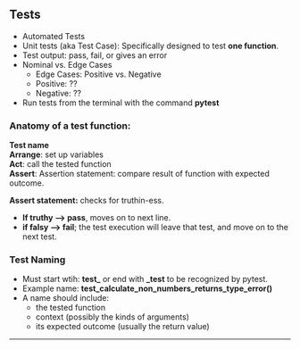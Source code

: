 ## Tests
- Automated Tests
- Unit tests (aka Test Case): Specifically designed to test **one function**.
- Test output: pass, fail, or gives an error
- Nominal vs. Edge Cases
  - Edge Cases: Positive vs. Negative
  - Positive: ??  
  - Negative: ??  
- Run tests from the terminal with the command **pytest**

### Anatomy of a test function:
**Test name**  
**Arrange**: set up variables  
**Act**: call the tested function  
**Assert**: Assertion statement: compare result of function with expected outcome.  

**Assert statement:** checks for truthin-ess.    
- **If truthy --> pass**, moves on to next line.  
- **if falsy --> fail**; the test execution will leave that test, and move on to the next test.  

### Test Naming
- Must start wtih: **test_** or end with **_test** to be recognized by pytest.
- Example name: **test_calculate_non_numbers_returns_type_error()**  
- A name should include:  
  - the tested function
  - context (possibly the kinds of arguments)
  - its expected outcome (usually the return value)
---